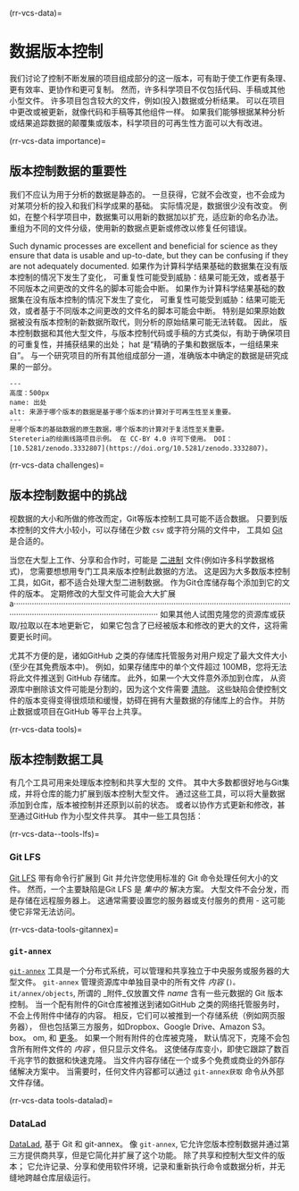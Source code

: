 (rr-vcs-data)=
# 数据版本控制

我们讨论了控制不断发展的项目组成部分的这一版本，可有助于使工作更有条理、更有效率、更协作和更可复制。 然而，许多科学项目不仅包括代码、手稿或其他小型文件。 许多项目包含较大的文件，例如(投入)数据或分析结果。 可以在项目中更改或被更新，就像代码和手稿等其他组件一样。 如果我们能够根据某种分析或结果追踪数据的颠覆集或版本，科学项目的可再生性方面可以大有改进。

(rr-vcs-data importance)=
## 版本控制数据的重要性

我们不应认为用于分析的数据是静态的。 一旦获得，它就不会改变，也不会成为对某项分析的投入和我们科学成果的基础。 实际情况是，数据很少没有改变。 例如，在整个科学项目中，数据集可以用新的数据加以扩充，适应新的命名办法。 重组为不同的文件分级，使用新的数据点更新或修改以修复任何错误。

Such dynamic processes are excellent and beneficial for science as they ensure that data is usable and up-to-date, but they can be confusing if they are not adequately documented. 如果作为计算科学结果基础的数据集在没有版本控制的情况下发生了变化， 可重复性可能受到威胁：结果可能无效，或者基于不同版本之间更改的文件名的脚本可能会中断。 如果作为计算科学结果基础的数据集在没有版本控制的情况下发生了变化， 可重复性可能受到威胁：结果可能无效，或者基于不同版本之间更改的文件名的脚本可能会中断。 特别是如果原始数据被没有版本控制的新数据所取代，则分析的原始结果可能无法转载。 因此， 版本控制数据和其他大型文件，与版本控制代码或手稿的方式类似，有助于确保项目的可重复性，并捕获结果的出处； hat 是“精确的子集和数据版本，一组结果来自”。 与一个研究项目的所有其他组成部分一道，准确版本中确定的数据是研究成果的一部分。

```{figure} ../../figures/provenance.jpg
---
高度：500px
name: 出处
alt: 来源于哪个版本的数据是基于哪个版本的计算对于可再生性至关重要。
---
是哪个版本的基础数据的原生数据，哪个版本的计算对于复活性至关重要。
Stereteria的绘画线路项目示例。 在 CC-BY 4.0 许可下使用。 DOI：[10.5281/zenodo.3332807](https://doi.org/10.5281/zenodo.3332807)。
```

(rr-vcs-data challenges)=
## 版本控制数据中的挑战

视数据的大小和所做的修改而定，Git等版本控制工具可能不适合数据。 只要到版本控制的文件大小较小，可以存储在少数 `csv` 或字符分隔的文件中， 工具如 [Git](https://git-scm.com/) 是合适的。

当您在大型上工作、分享和合作时，可能是 [二进制](https://en.wikipedia.org/wiki/Binary_file) 文件(例如许多科学数据格式)， 您需要想想用专门工具来版本控制此数据的方法。 这是因为大多数版本控制工具，如Git，都不适合处理大型二进制数据。 作为Git仓库储存每个添加到它的文件的版本。 定期修改的大型文件可能会大大扩展a····························································································································································································· 如果其他人试图克隆您的资源库或获取/拉取以在本地更新它， 如果它包含了已经被版本和修改的更大的文件，这将需要更长时间。

尤其不方便的是，诸如GitHub 之类的存储库托管服务对用户规定了最大文件大小(至少在其免费版本中)。 例如，如果存储库中的单个文件超过 100MB，您将无法将此文件推送到 GitHub 存储库。 此外，如果一个大文件意外添加到仓库， 从资源库中删除该文件可能是分割的，因为这个文件需要 [清除](https://help.github.com/en/github/authenticating-to-github/removing-sensitive-data-from-a-repository)。 这些缺陷会使控制文件的版本变得变得很烦琐和缓慢，妨碍在拥有大量数据的存储库上的合作。 并防止数据或项目在GitHub 等平台上共享。

(rr-vcs-data tools)=
## 版本控制数据工具

有几个工具可用来处理版本控制和共享大型的 文件。 其中大多数都很好地与Git集成，并将仓库的能力扩展到版本控制大型文件。 通过这些工具，可以将大量数据添加到仓库，版本被控制并还原到以前的状态。 或者以协作方式更新和修改，甚至通过GitHub 作为小型文件共享。 其中一些工具包括：

(rr-vcs-data--tools-lfs)=
### Git LFS

[Git LFS](https://git-lfs.github.com/) 带有命令行扩展到 Git 并允许您使用标准的 Git 命令处理任何大小的文件。 然而，一个主要缺陷是Git LFS 是 _集中的_ 解决方案。 大型文件不会分发，而是存储在远程服务器上。 这通常需要设置您的服务器或支付服务的费用 - 这可能使它非常无法访问。

(rr-vcs-data-tools-gitannex)=
### `git-annex`

[`git-annex`](https://git-annex.branchable.com/) 工具是一个分布式系统，可以管理和共享独立于中央服务或服务器的大型文件。 `git-annex` 管理资源库中单独目录中的所有文件 _内容_ (`)。 it/annex/objects`, 所谓的 _附件_仅放置文件 _name_ 含有一些元数据的 Git 版本控制。 当一个配有附件的Git仓库被推送到诸如GitHub 之类的网络托管服务时，不会上传附件中储存的内容。 相反，它们可以被推到一个存储系统（例如网页服务器）， 但也包括第三方服务，如Dropbox、Google Drive、Amazon S3。 box。 om, 和 [更多](https://git-annex.branchable.com/special_remotes/)。 如果一个附有附件的仓库被克隆， 默认情况下，克隆不会包含所有附件文件的 _内容_ ，但只显示文件名。 这使储存库变小，即使它跟踪了数百千兆字节的数据和快速克隆。 当文件内容存储在一个或多个免费或商业的外部存储解决方案中。 当需要时，任何文件内容都可以通过 `git-annex获取` 命令从外部文件存储。

(rr-vcs-data tools-datalad)=
### DataLad

[DataLad](https://www.datalad.org/), 基于 Git 和 git-annex。 像 `git-annex`, 它允许您版本控制数据并通过第三方提供商共享，但是它简化并扩展了这个功能。 除了共享和控制大型文件的版本； 它允许记录、分享和使用软件环境，记录和重新执行命令或数据分析，并无缝地跨越仓库层级运行。
